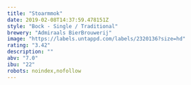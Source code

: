 ```yaml
---
title: "Stoarmmok"
date: 2019-02-08T14:37:59.478151Z
style: "Bock - Single / Traditional"
brewery: "Admiraals BierBrouwerij"
image: "https://labels.untappd.com/labels/2320136?size=hd"
rating: "3.42"
description: ""
abv: "7.0"
ibu: "22"
robots: noindex,nofollow
---
```

